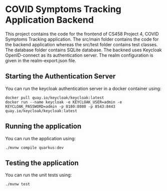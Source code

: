 # COVID Symptoms Tracking Application Backend

This project contains the code for the frontend of CS458 Project 4, COVID Symptoms Tracking application. The src/main folder contains the code for the backend application whereas the src/test folder contains test classes. The database folder contains SQLite database. The backned uses Keycloak OpenID-connect as its authentication server. The realm configuration is given in the realm-export.json file.

## Starting the Authentication Server

You can run the keycloak authentication server in a docker container using:
```shell script
docker pull quay.io/keycloak/keycloak:latest
docker run --name keycloak -e KEYCLOAK_USER=admin -e KEYCLOAK_PASSWORD=admin -p 8180:8080 -p 8543:8443 quay.io/keycloak/keycloak:latest
```

## Running the application

You can run the application using:
```shell script
./mvnw compile quarkus:dev
```

## Testing the application

You can run the unit tests using:
```shell script
./mvnw test
```
